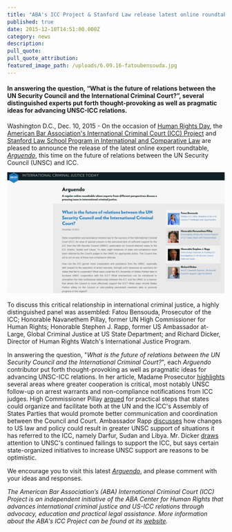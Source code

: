 ```yaml
---
title: "ABA's ICC Project & Stanford Law release latest online roundtable, Arguendo, on UN Security Council-ICC relations"
published: true
date: 2015-12-10T14:51:00.000Z
category: news
description:
pull_quote:
pull_quote_attribution:
featured_image_path: /uploads/6.09.16-fatoubensouda.jpg
---
```



#### In answering the question, “What is the future of relations between the UN Security Council and the International Criminal Court?”, several distinguished experts put forth thought-provoking as well as pragmatic ideas for advancing UNSC-ICC relations.

Washington D.C., Dec. 10, 2015 - On the occasion of [Human Rights Day](http://www.un.org/en/events/humanrightsday/), the [American Bar Association's International Criminal Court (ICC) Project](http://www.aba-icc.org/) and [Stanford Law School Program in International and Comparative Law](https://law.stanford.edu/stanford-program-in-international-and-comparative-law/) are pleased to announce the release of the latest online expert roundtable, *[Arguendo](http://www.international-criminal-justice-today.org/arguendo/)*, this time on the future of relations between the UN Security Council (UNSC) and ICC.

![](/uploads/1449776044322_Arguendo_UNSC_ICC.png)

To discuss this critical relationship in international criminal justice, a highly distinguished panel was assembled: Fatou Bensouda, Prosecutor of the ICC; Honorable Navanethem Pillay, former UN High Commissioner for Human Rights; Honorable Stephen J. Rapp, former US Ambassador at-Large, Global Criminal Justice at US State Department; and Richard Dicker, Director of Human Rights Watch's International Justice Program.

In answering the question, "*What is the future of relations between the UN Security Council and the International Criminal Court?*", each *Arguendo* contributor put forth thought-provoking as well as pragmatic ideas for advancing UNSC-ICC relations. In her article, Madame Prosecutor [highlights](https://www.international-criminal-justice-today.org/arguendo/whither-icc-unsc-relations-in-the-21st-century-challenges-and-opportunities/) several areas where greater cooperation is critical, most notably UNSC follow-up on arrest warrants and non-compliance notifications from ICC judges. High Commissioner Pillay [argued](https://www.international-criminal-justice-today.org/arguendo/encouraging-un-security-council-support-of-icc-cases-starts-with-practical-steps/) for practical steps that states could organize and facilitate both at the UN and the ICC's Assembly of States Parties that would promote better communication and coordination between the Council and Court. Ambassador Rapp [discusses](https://www.international-criminal-justice-today.org/arguendo/overcoming-obstacles-to-funding-icc-investigations-in-un-security-council-referred-cases/) how changes to US law and policy could result in greater UNSC support of situations it has referred to the ICC, namely Darfur, Sudan and Libya. Mr. Dicker [draws](https://www.international-criminal-justice-today.org/arguendo/as-icc-caseload-expands-un-security-councils-support-lags-far-behind/) attention to UNSC's continued failings to support the ICC, but says certain state-organized initiatives to increase UNSC support are reasons to be optimistic.

We encourage you to visit this latest *[Arguendo](http://www.international-criminal-justice-today.org/arguendo/question/what-is-the-future-of-relations-between-the-un-security-council-and-the-international-criminal-court/)*, and please comment with your ideas and responses.

*The American Bar Association’s (ABA) International Criminal Court (ICC) Project is an independent initiative of the ABA Center for Human Rights that advances international criminal justice and US-ICC relations through advocacy, education and practical legal assistance. More information about the ABA's ICC Project can be found at its [website](http://www.aba-icc.org/).*